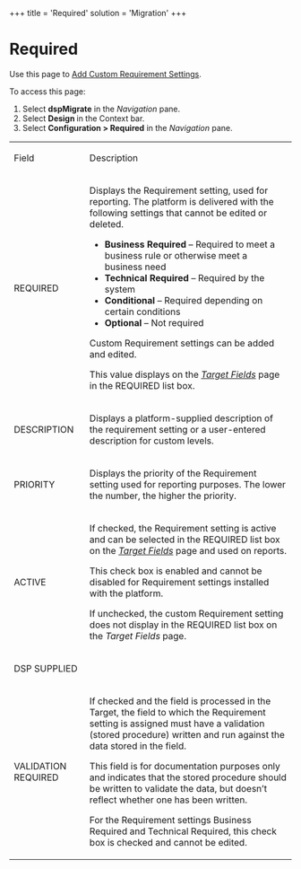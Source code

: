+++
title = 'Required'
solution = 'Migration'
+++

# Required

<div class="use">

Use this page to [Add Custom Requirement
Settings](../Config/Add_Custom_Requirement_Settings.htm).

</div>

To access this page:

1.  Select <span style="font-weight: bold;">dspMigrate</span> in the
    <span style="font-style: italic;">Navigation</span> pane.
2.  Select <span style="font-weight: bold;">Design </span>in the Context
    bar.
3.  Select <span style="font-weight: bold;">Configuration \>
    Required</span> in the
    <span style="font-style: italic;">Navigation</span> pane.

<table>
<tbody>
<tr class="odd">
<td><p>Field</p></td>
<td><p><span style="font-size: 12.0pt;">Description</span></p></td>
</tr>
<tr class="even">
<td><p>REQUIRED</p></td>
<td><p>Displays the Requirement setting, used for reporting. The platform is delivered with the following settings that cannot be edited or deleted.</p>
<ul>
<li><strong>Business Required</strong> – Required to meet a business rule or otherwise meet a business need</li>
<li><strong>Technical Required</strong> – Required by the system</li>
<li><strong>Conditional</strong> – Required depending on certain conditions</li>
<li><strong>Optional</strong> – Not required</li>
</ul>
<p>Custom Requirement settings can be added and edited.</p>
<p>This value displays on the <span style="font-style: italic;"><a href="Target_Fields_H_Target_Design.htm">Target Fields</a></span> page in the REQUIRED list box.</p></td>
</tr>
<tr class="odd">
<td><p>DESCRIPTION</p></td>
<td><p>Displays a platform-supplied description of the requirement setting or a user-entered description for custom levels.</p></td>
</tr>
<tr class="even">
<td><p>PRIORITY</p></td>
<td><p>Displays the priority of the Requirement setting used for reporting purposes. The lower the number, the higher the priority.</p></td>
</tr>
<tr class="odd">
<td><p>ACTIVE</p></td>
<td><p>If checked, the Requirement setting is active and can be selected in the REQUIRED list box on the <span style="font-style: italic;"><a href="Target_Fields_H_Target_Design.htm">Target Fields</a></span> page and used on reports.</p>
<p>This check box is enabled and cannot be disabled for Requirement settings installed with the platform.</p>
<p>If unchecked, the custom Requirement setting does not display in the REQUIRED list box on the <span style="font-style: italic;">Target Fields</span> page.</p></td>
</tr>
<tr class="even">
<td><p>DSP SUPPLIED</p></td>
<td></td>
</tr>
<tr class="odd">
<td><p>VALIDATION REQUIRED</p></td>
<td><p>If checked and the field is processed in the Target, the field to which the Requirement setting is assigned must have a validation (stored procedure) written and run against the data stored in the field.</p>
<p>This field is for documentation purposes only and indicates that the stored procedure should be written to validate the data, but doesn’t reflect whether one has been written.</p>
<p>For the Requirement settings Business Required and Technical Required, this check box is checked and cannot be edited.</p></td>
</tr>
</tbody>
</table>

